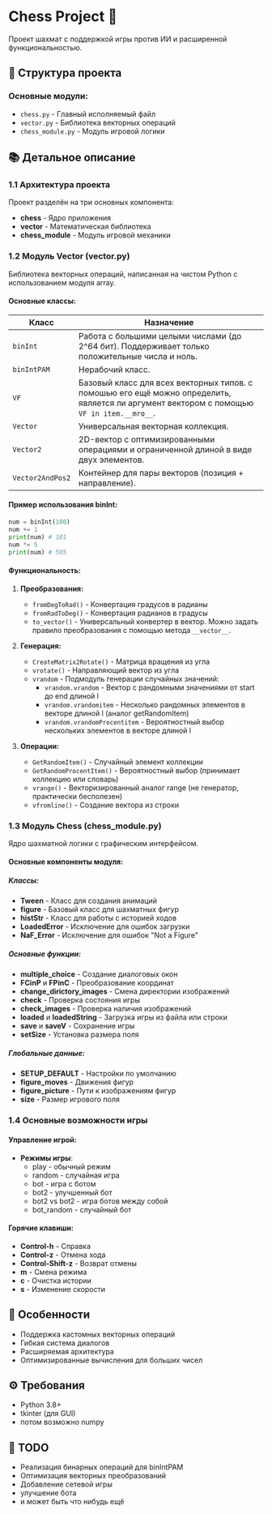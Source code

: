 # Chess Project 🏁

Проект шахмат с поддержкой игры против ИИ и расширенной функциональностью.

## 🧩 Структура проекта

### Основные модули:
- `chess.py` - Главный исполняемый файл
- `vector.py` - Библиотека векторных операций
- `chess_module.py` - Модуль игровой логики

## 📚 Детальное описание

### 1.1 Архитектура проекта
Проект разделён на три основных компонента:
- **chess** - Ядро приложения
- **vector** - Математическая библиотека
- **chess_module** - Модуль игровой механики

### 1.2 Модуль Vector (vector.py)
Библиотека векторных операций, написанная на чистом Python с использованием модуля array.

#### Основные классы:
| Класс | Назначение |
|---------------------|----------------------------------------------------------------------------|
| `binInt` | Работа с большими целыми числами (до 2^64 бит). Поддерживает только положительные числа и ноль. |
| `binIntPAM` | Нерабочий класс. |
| `VF` | Базовый класс для всех векторных типов. с помошью его ещё можно определить, является ли аргумент вектором с помощью `VF in item.__mro__`. |
| `Vector` | Универсальная векторная коллекция. |
| `Vector2` | 2D-вектор с оптимизированными операциями и ограниченной длиной в виде двух элементов. |
| `Vector2AndPos2` | Контейнер для пары векторов (позиция + направление). |

#### Пример использования binInt:
```python
num = binInt(100)
num += 1
print(num) # 101
num *= 5
print(num) # 505
```

#### Функциональность:
1. **Преобразования:**
   - `fromDegToRad()` - Конвертация градусов в радианы
   - `fromRadToDeg()` - Конвертация радианов в градусы
   - `to_vector()` - Универсальный конвертер в вектор. Можно задать правило преобразования с помощью метода `__vector__`.

2. **Генерация:**
   - `CreateMatrix2Rotate()` - Матрица вращения из угла
   - `vrotate()` - Направляющий вектор из угла
   - `vrandom` - Подмодуль генерации случайных значений:
     - `vrandom.vrandom` - Вектор с рандомными значениями от start до end длиной l
     - `vrandom.vrandomitem` - Несколько рандомных элементов в векторе длиной l (аналог getRandomItem)
     - `vrandom.vrandomProcentitem` - Вероятностный выбор нескольких элементов в векторе длиной l

3. **Операции:**
   - `GetRandomItem()` - Случайный элемент коллекции
   - `GetRandomProcentItem()` - Вероятностный выбор (принимает коллекцию или словарь)
   - `vrange()` - Векторизированный аналог range (не генератор, практически бесполезен)
   - `vfromline()` - Создание вектора из строки

### 1.3 Модуль Chess (chess_module.py)
Ядро шахматной логики с графическим интерфейсом.

#### Основные компоненты модуля:

##### Классы:
* **Tween** - Класс для создания анимаций
* **figure** - Базовый класс для шахматных фигур
* **histStr** - Класс для работы с историей ходов
* **LoadedError** - Исключение для ошибок загрузки
* **NaF_Error** - Исключение для ошибок "Not a Figure"

##### Основные функции:
* **multiple_choice** - Создание диалоговых окон
* **FCinP** и **FPinC** - Преобразование координат
* **change_dirictory_images** - Смена директории изображений
* **check** - Проверка состояния игры
* **check_images** - Проверка наличия изображений
* **loaded** и **loadedString** - Загрузка игры из файла или строки
* **save** и **saveV** - Сохранение игры
* **setSize** - Установка размера поля

##### Глобальные данные:
* **SETUP_DEFAULT** - Настройки по умолчанию
* **figure_moves** - Движения фигур
* **figure_picture** - Пути к изображениям фигур
* **size** - Размер игрового поля

### 1.4 Основные возможности игры

#### Управление игрой:
* **Режимы игры**:
  * play - обычный режим
  * random - случайная игра
  * bot - игра с ботом
  * bot2 - улучшенный бот
  * bot2 vs bot2 - игра ботов между собой
  * bot_random - случайный бот

#### Горячие клавиши:
* **Control-h** - Справка
* **Control-z** - Отмена хода
* **Control-Shift-z** - Возврат отмены
* **m** - Смена режима
* **c** - Очистка истории
* **s** - Изменение скорости

## 🚀 Особенности
- Поддержка кастомных векторных операций
- Гибкая система диалогов
- Расширяемая архитектура
- Оптимизированные вычисления для больших чисел

## ⚙️ Требования
- Python 3.8+
- tkinter (для GUI)
- потом возможно numpy

## 📌 TODO
- Реализация бинарных операций для binIntPAM
- Оптимизация векторных преобразований
- Добавление сетевой игры
- улучшение бота
- и может быть что нибудь ещё
